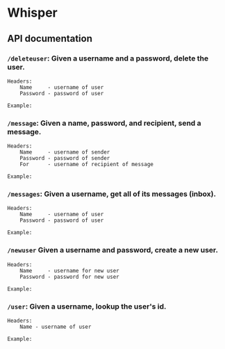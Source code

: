 # Whisper

## API documentation

### `/deleteuser`: Given a username and a password, delete the user.
    Headers:
        Name     - username of user
        Password - password of user

    Example:

### `/message`: Given a name, password, and recipient, send a message.
    Headers:
        Name     - username of sender
        Password - password of sender
        For      - username of recipient of message

    Example:

### `/messages`: Given a username, get all of its messages (inbox).
    Headers:
        Name     - username of user
        Password - password of user

    Example:

### `/newuser` Given a username and password, create a new user.
    Headers:
        Name     - username for new user
        Password - password for new user

    Example:

### `/user`: Given a username, lookup the user's id.
    Headers:
        Name - username of user
    
    Example:
